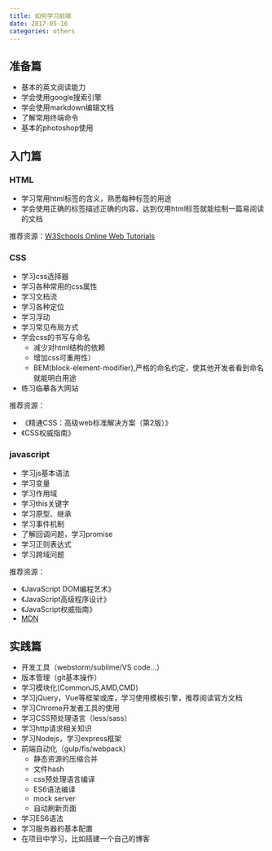 ```yaml
---
title: 如何学习前端
date: 2017-05-16
categories: others
---
```


## 准备篇
- 基本的英文阅读能力
- 学会使用google搜索引擎
- 学会使用markdown编辑文档
- 了解常用终端命令
- 基本的photoshop使用

## 入门篇
### HTML
- 学习常用html标签的含义，熟悉每种标签的用途
- 学会使用正确的标签描述正确的内容，达到仅用html标签就能绘制一篇易阅读的文档

推荐资源：[W3Schools Online Web Tutorials](https://www.w3schools.com)

### CSS
- 学习css选择器
- 学习各种常用的css属性
- 学习文档流
- 学习各种定位
- 学习浮动
- 学习常见布局方式
- 学会css的书写与命名
    + 减少对html结构的依赖
    + 增加css可重用性）
    + BEM(block-element-modifier),严格的命名约定，使其他开发者看到命名就能明白用途
- 练习临摹各大网站
    
推荐资源：
- 《精通CSS：高级web标准解决方案（第2版）》
- 《CSS权威指南》

### javascript
- 学习js基本语法
- 学习变量
- 学习作用域
- 学习this关键字
- 学习原型、继承
- 学习事件机制
- 了解回调问题，学习promise
- 学习正则表达式
- 学习跨域问题
 
推荐资源：
- 《JavaScript DOM编程艺术》
- 《JavaScript高级程序设计》
- 《JavaScript权威指南》
- [MDN](https://developer.mozilla.org/zh-CN/)

## 实践篇
- 开发工具（webstorm/sublime/VS code...）
- 版本管理（git基本操作）
- 学习模块化(CommonJS,AMD,CMD)
- 学习jQuery，Vue等框架或库，学习使用模板引擎，推荐阅读官方文档
- 学习Chrome开发者工具的使用
- 学习CSS预处理语言（less/sass）
- 学习http请求相关知识
- 学习Nodejs，学习express框架
- 前端自动化（gulp/fis/webpack）
    + 静态资源的压缩合并
    + 文件hash
    + css预处理语言编译
    + ES6语法编译
    + mock server
    + 自动刷新页面
- 学习ES6语法
- 学习服务器的基本配置
- 在项目中学习，比如搭建一个自己的博客